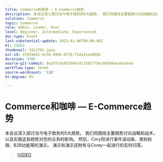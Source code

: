 ```yaml
---
title: Commerce和咖啡 — E-Commerce趋势
description: 本会议深入探讨当今电子商务的5大趋势。 我们将围绕主要趋势讨论战略和战术，以及实施这些趋势对您的业务的影响。 然后，Cory将进行事件滚动条、类别权限、B2B功能等的演示。 演示和演示还附有与Corey一起进行的实时问答。
solution: Commerce
topic: Commerce
role: Admin, Leader, User
level: Beginner, Intermediate, Experienced
doc-type: Event
last-substantial-update: 2023-01-06T00:00:00Z
kt: 11652
thumbnail: 3412701.jpeg
exl-id: 47859ed1-8c50-4866-b710-f2da41ea06bb
duration: 3705
source-git-commit: 9a297cda953d4414131657f9ac84580aea0eabeb
workflow-type: tm+mt
source-wordcount: '128'
ht-degree: 0%

---
```


# Commerce和咖啡 — E-Commerce趋势

本会议深入探讨当今电子商务的5大趋势。 我们将围绕主要趋势讨论战略和战术，以及实施这些趋势对您的业务的影响。 然后，Cory将进行事件滚动条、类别权限、B2B功能等的演示。 演示和演示还附有与Corey一起进行的实时问答。

>[!VIDEO](https://video.tv.adobe.com/v/3412701/?quality=12&learn=on)
